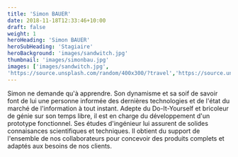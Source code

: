 ```yaml
---
title: 'Simon BAUER'
date: 2018-11-18T12:33:46+10:00
draft: false
weight: 1
heroHeading: 'Simon BAUER'
heroSubHeading: 'Stagiaire'
heroBackground: 'images/sandwitch.jpg'
thumbnail: 'images/simonbau.jpg'
images: ['images/sandwitch.jpg', 
'https://source.unsplash.com/random/400x300/?travel','https://source.unsplash.com/random/400x300/?architecture','https://source.unsplash.com/random/400x600/?buildings','https://source.unsplash.com/random/400x300/?city','https://source.unsplash.com/random/400x600/?business']
---
```


Simon ne demande qu'à apprendre. Son dynamisme et sa soif de savoir font de lui une personne informée des dernières technologies et de l'état du marché de l'information à tout instant. Adepte du Do-It-Yourself et bricoleur de génie sur son temps libre, il est en charge du développement d'un prototype fonctionnel. Ses études d'ingénieur lui assurent de solides connaisances scientifiques et techniques. Il obtient du support de l'ensemble de nos collaborateurs pour concevoir des produits complets et adaptés aux besoins de nos clients.


